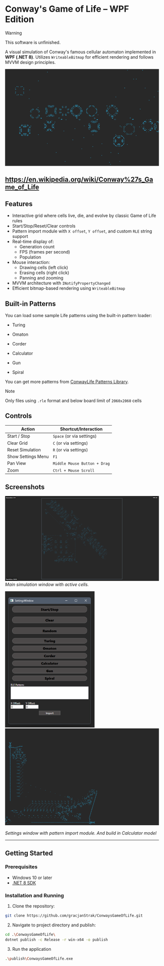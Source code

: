 # Conway's Game of Life – WPF Edition

> [!WARNING]
> This software is unfinished.

A visual simulation of Conway's famous cellular automaton implemented in **WPF (.NET 8)**. Utilizes `WriteableBitmap` for efficient rendering and follows MVVM design principles.


<p align="center">
  <img src="screenshots/running.gif" width="600" alt="Live Preview">
</p>

https://en.wikipedia.org/wiki/Conway%27s_Game_of_Life
---

## Features

- Interactive grid where cells live, die, and evolve by classic Game of Life rules
- Start/Stop/Reset/Clear controls
- Pattern import module with `X offset`, `Y offset`, and custom `RLE` string support
- Real-time display of:
  - Generation count
  - FPS (frames per second)
  - Population
- Mouse interaction:
  - Drawing cells (left click)
  - Erasing cells (right click)
  - Panning and zooming
- MVVM architecture with `INotifyPropertyChanged`
- Efficient bitmap-based rendering using `WriteableBitmap`

##  Built-in Patterns
You can load some sample Life patterns using the built-in pattern loader:

- Turing

- Omaton

- Corder

- Calculator

- Gun

- Spiral

You can get more patterns from [ConwayLife Patterns Library](https://conwaylife.com/patterns/).
> [!NOTE]
> Only files using `.rle` format and below board limit of `2060x2060` cells

## Controls

| Action             | Shortcut/Interaction        |
|--------------------|-----------------------------|
| Start / Stop       | `Space` (or via settings)                      |
| Clear Grid         | `C` (or via settings)       |
| Reset Simulation   | `R` (or via settings)                          |
| Show Settings Menu | `F1`                        |
| Pan View           | `Middle Mouse Button + Drag`|
| Zoom               | `Ctrl + Mouse Scroll`       |

## Screenshots

![Game of Life - Example Screenshot 1](screenshots/main-window.png)
*Main simulation window with active cells.*

<p float="left">
  <img src="screenshots/settings-window.png" width="293" />
  <img src="screenshots/running2.gif" width="710" />
</p>

*Settings window with pattern import module. And build in Calculator model*

---

## Getting Started

### Prerequisites

- Windows 10 or later
- [.NET 8 SDK](https://dotnet.microsoft.com/en-us/download/dotnet/8.0)

### Installation and Running

1. Clone the repository:
```bash
git clone https://github.com/gracjanStrak/ConwaysGameOfLife.git
```
2. Navigate to project directory and publish:
```bash
cd .\ConwaysGameOfLife\
dotnet publish -c Release -r win-x64 -o publish
```
3. Run the application
```bash
.\publish\ConwaysGameOfLife.exe
```
